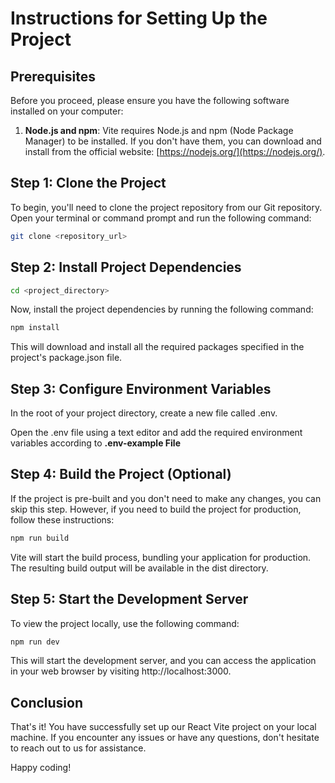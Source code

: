 # Instructions for Setting Up the Project

## Prerequisites

Before you proceed, please ensure you have the following software installed on your computer:

1. **Node.js and npm**: Vite requires Node.js and npm (Node Package Manager) to be installed. If you don't have them, you can download and install from the official website: [https://nodejs.org/](https://nodejs.org/).

## Step 1: Clone the Project

To begin, you'll need to clone the project repository from our Git repository. Open your terminal or command prompt and run the following command:

```bash
git clone <repository_url>
```

## Step 2: Install Project Dependencies

```bash
cd <project_directory>
```

Now, install the project dependencies by running the following command:

```bash
npm install
```

This will download and install all the required packages specified in the project's package.json file.

## Step 3: Configure Environment Variables

In the root of your project directory, create a new file called .env.

Open the .env file using a text editor and add the required environment variables according to **.env-example File**

## Step 4: Build the Project (Optional)

If the project is pre-built and you don't need to make any changes, you can skip this step. However, if you need to build the project for production, follow these instructions:

```bash
npm run build
```

Vite will start the build process, bundling your application for production. The resulting build output will be available in the dist directory.

## Step 5: Start the Development Server

To view the project locally, use the following command:

```bash
npm run dev
```

This will start the development server, and you can access the application in your web browser by visiting http://localhost:3000.

## Conclusion

That's it! You have successfully set up our React Vite project on your local machine. If you encounter any issues or have any questions, don't hesitate to reach out to us for assistance.

Happy coding!

